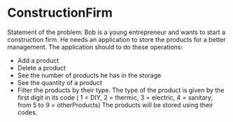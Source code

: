 # ConstructionFirm
Statement of the problem:
Bob is a young entrepreneur and wants to start a construction firm. He needs an application to store
the products for a better management. The application should to do these operations:
- Add a product
- Delete a product
- See the number of products he has in the storage
- See the quantity of a product
- Filter the products by their type. The type of the product is given by the first digit in its code
( 1 = DIY, 2 = thermic, 3 = electric, 4 = sanitary, from 5 to 9 = otherProducts)
The products will be stored using their codes.
